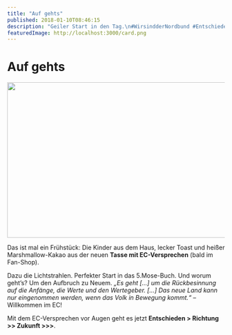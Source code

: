 ```yaml
---
title: "Auf gehts"
published: 2018-01-10T08:46:15
description: "Geiler Start in den Tag.\n#WirsindderNordbund #Entschieden #ECBewegung #geilesFruehstueck #ECVersprechen #Lichtstrahlen"
featuredImage: http://localhost:3000/card.png
---
```


# Auf gehts

<p><img data-attachment-id="1381" data-permalink="https://www.ec-nordbund.de/auf-gehts/dsc_17391/" data-orig-file="https://www.ec-nordbund.de/wp-content/uploads/DSC_17391.jpg" data-orig-size="3840,2160" data-comments-opened="1" data-image-meta="{&quot;aperture&quot;:&quot;2&quot;,&quot;credit&quot;:&quot;&quot;,&quot;camera&quot;:&quot;D5503&quot;,&quot;caption&quot;:&quot;&quot;,&quot;created_timestamp&quot;:&quot;1515572144&quot;,&quot;copyright&quot;:&quot;&quot;,&quot;focal_length&quot;:&quot;4.9&quot;,&quot;iso&quot;:&quot;80&quot;,&quot;shutter_speed&quot;:&quot;0.03125&quot;,&quot;title&quot;:&quot;&quot;,&quot;orientation&quot;:&quot;1&quot;}" data-image-title="DSC_1739[1]" data-image-description="" data-medium-file="https://www.ec-nordbund.de/wp-content/uploads/DSC_17391-640x360.jpg" data-large-file="https://www.ec-nordbund.de/wp-content/uploads/DSC_17391-1200x675.jpg" class="alignnone size-medium wp-image-1381" src="https://www.ec-nordbund.de/wp-content/uploads/DSC_17391-640x360.jpg" alt="" width="640" height="360" srcset="https://www.ec-nordbund.de/wp-content/uploads/DSC_17391-640x360.jpg 640w, https://www.ec-nordbund.de/wp-content/uploads/DSC_17391-768x432.jpg 768w, https://www.ec-nordbund.de/wp-content/uploads/DSC_17391-1200x675.jpg 1200w" sizes="(max-width: 640px) 100vw, 640px" /></p>
<p>Das ist mal ein Frühstück: Die Kinder aus dem Haus, lecker Toast und heißer Marshmallow-Kakao aus der neuen <strong>Tasse mit EC-Versprechen</strong> (bald im Fan-Shop).</p>
<p>Dazu die Lichtstrahlen. Perfekter Start in das 5.Mose-Buch. Und worum geht&#8217;s? Um den Aufbruch zu Neuem. <em>&#8222;Es geht [&#8230;] um die Rückbesinnung auf die Anfänge, die Werte und den Wertegeber. [&#8230;] Das neue Land kann nur eingenommen werden, wenn das Volk in Bewegung kommt.&#8220;</em> &#8211; Willkommen im EC!</p>
<p>Mit dem EC-Versprechen vor Augen geht es jetzt <strong>Entschieden &gt; Richtung &gt;&gt; Zukunft &gt;&gt;&gt;</strong>.</p>
